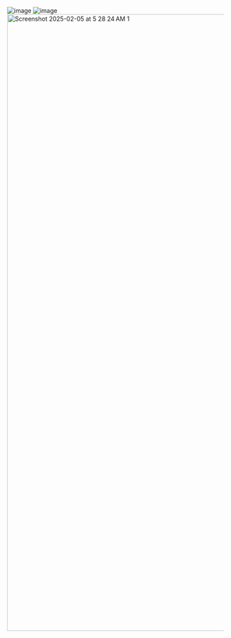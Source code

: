 ![image](https://github.com/user-attachments/assets/7ef1ca65-d29c-4117-9c0b-0aa6e3ee45fa)
![image](https://github.com/user-attachments/assets/1ebbbdd2-6270-4b94-82f3-a21d2357ff86)
<img width="1432" alt="Screenshot 2025-02-05 at 5 28 24 AM 1" src="https://github.com/user-attachments/assets/075da23d-3d8d-4c4c-8f93-83498c19b44b" />
